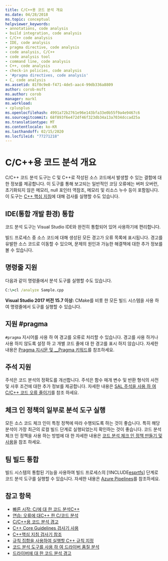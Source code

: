 ```yaml
---
title: C/C++용 코드 분석 개요
ms.date: 04/28/2018
ms.topic: conceptual
helpviewer_keywords:
- annotations, code analysis
- build integration, code analysis
- C/C++ code analysis
- IDE, code analysis
- pragma directive, code analysis
- code analysis, C/C++
- code analysis tool
- command line, code analysis
- C++, code analysis
- check-in policies, code analysis
- '#pragma directives, code analysis'
- C, code analysis
ms.assetid: 81f0c9e8-f471-4de5-aac4-99db336a8809
author: corob-msft
ms.author: corob
manager: markl
ms.workload:
- cplusplus
ms.openlocfilehash: 4991a72b2761e96e143bfa33e0b55f9a4e9467c6
ms.sourcegitcommit: 68f893f6e472df46f323db34a13a7034dccad25a
ms.translationtype: MT
ms.contentlocale: ko-KR
ms.lasthandoff: 02/15/2020
ms.locfileid: "77271218"
---
```

# <a name="code-analysis-for-cc-overview"></a>C/C++용 코드 분석 개요

C/C++ 코드 분석 도구는 C 및 C++로 작성된 소스 코드에서 발생할 수 있는 결함에 대한 정보를 제공합니다. 이 도구를 통해 보고되는 일반적인 코딩 오류에는 버퍼 오버런, 초기화되지 않은 메모리, null 포인터 역참조, 메모리 및 리소스 누수 등이 포함됩니다. 이 도구는 [ C++ 핵심 지침](https://github.com/isocpp/CppCoreGuidelines/blob/master/CppCoreGuidelines.md)에 대해 검사를 실행할 수도 있습니다.

## <a name="ide-integrated-development-environment-integration"></a>IDE(통합 개발 환경) 통합

코드 분석 도구는 Visual Studio IDE와 완전히 통합되어 있어 사용하기에 편리합니다.

빌드 프로세스 중 소스 코드에 대해 생성된 모든 경고가 오류 목록에 표시됩니다. 경고를 유발한 소스 코드로 이동할 수 있으며, 문제의 원인과 가능한 해결책에 대한 추가 정보를 볼 수 있습니다.

## <a name="command-line-support"></a>명령줄 지원

다음과 같이 명령줄에서 분석 도구를 실행할 수도 있습니다.

```cmd
C:\>cl /analyze Sample.cpp
```

**Visual Studio 2017 버전 15.7 이상:** CMake를 비롯 한 모든 빌드 시스템을 사용 하 여 명령줄에서 도구를 실행할 수 있습니다.

## <a name="pragma-support"></a>지원 #pragma

`#pragma` 지시어를 사용 하 여 경고를 오류로 처리할 수 있습니다. 경고를 사용 하거나 사용 하지 않도록 설정 하 고 개별 코드 줄에 대 한 경고를 표시 하지 않습니다. 자세한 내용은 [Pragma 지시문 및 __Pragma 키워드](/cpp/preprocessor/pragma-directives-and-the-pragma-keyword)를 참조하세요.

## <a name="annotation-support"></a>주석 지원

주석은 코드 분석의 정확도를 개선합니다. 주석은 함수 매개 변수 및 반환 형식의 사전 및 사후 조건에 대한 추가 정보를 제공합니다. 자세한 내용은 [SAL 주석을 사용 하 여 C/C++ 코드 오류 줄이기](../code-quality/using-sal-annotations-to-reduce-c-cpp-code-defects.md)를 참조 하세요.

## <a name="run-analysis-tool-as-part-of-check-in-policy"></a>체크 인 정책의 일부로 분석 도구 실행

모든 소스 코드 체크 인이 특정 정책에 따라 수행되도록 하는 것이 좋습니다. 특히 해당 분석이 가장 최근의 로컬 빌드 단계로 실행되었는지 확인하는 것이 좋습니다. 코드 분석 체크 인 정책을 사용 하는 방법에 대 한 자세한 내용은 [코드 분석 체크 인 정책 만들기 및 사용](../code-quality/how-to-create-or-update-standard-code-analysis-check-in-policies.md)을 참조 하세요.

## <a name="team-build-integration"></a>팀 빌드 통합

빌드 시스템의 통합된 기능을 사용하여 빌드 프로세스의 [!INCLUDE[esprtfs](../code-quality/includes/esprtfs_md.md)] 단계로 코드 분석 도구를 실행할 수 있습니다. 자세한 내용은 [Azure Pipelines](/azure/devops/pipelines/index?view=vsts)를 참조하세요.

## <a name="see-also"></a>참고 항목

- [빠른 시작: C/에 대 한 코드 분석C++](quick-start-code-analysis-for-c-cpp.md)
- [연습: 오류에 대C++ 한 C/코드 분석](walkthrough-analyzing-c-cpp-code-for-defects.md)
- [C/C++용 코드 분석 경고](code-analysis-for-c-cpp-warnings.md)
- [C++ Core Guidelines 검사기 사용](using-the-cpp-core-guidelines-checkers.md)
- [C++핵심 지침 검사기 참조](code-analysis-for-cpp-corecheck.md)
- [규칙 집합을 사용하여 실행할 C++ 규칙 지정](using-rule-sets-to-specify-the-cpp-rules-to-run.md)
- [코드 분석 도구를 사용 하 여 드라이버 품질 분석](/windows-hardware/drivers/develop/analyzing-driver-quality-by-using-code-analysis-tools)
- [드라이버에 대 한 코드 분석 경고](/windows-hardware/drivers/devtest/prefast-for-drivers-warnings)
